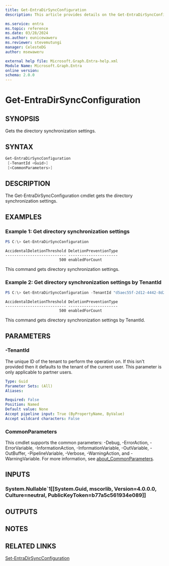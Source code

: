 ```yaml
---
title: Get-EntraDirSyncConfiguration
description: This article provides details on the Get-EntraDirSyncConfiguration command.

ms.service: entra
ms.topic: reference
ms.date: 03/28/2024
ms.author: eunicewaweru
ms.reviewer: stevemutungi
manager: CelesteDG
author: msewaweru

external help file: Microsoft.Graph.Entra-help.xml
Module Name: Microsoft.Graph.Entra
online version:
schema: 2.0.0
---
```


# Get-EntraDirSyncConfiguration

## SYNOPSIS
Gets the directory synchronization settings.

## SYNTAX

```powershell
Get-EntraDirSyncConfiguration 
 [-TenantId <Guid>] 
 [<CommonParameters>]
```

## DESCRIPTION
The Get-EntraDirSyncConfiguration cmdlet gets the directory synchronization settings.

## EXAMPLES

### Example 1: Get directory synchronization settings
```powershell
PS C:\> Get-EntraDirSyncConfiguration 
```

```output
AccidentalDeletionThreshold DeletionPreventionType
--------------------------- ----------------------
                        500 enabledForCount
```

This command gets directory synchronization settings.

### Example 2: Get directory synchronization settings by TenantId
```powershell
PS C:\> Get-EntraDirSyncConfiguration -TenantId "d5aec55f-2d12-4442-8d2f-ccca95d4390e"
```

```output
AccidentalDeletionThreshold DeletionPreventionType
--------------------------- ----------------------
                        500 enabledForCount
```

This command gets directory synchronization settings by TenantId.

## PARAMETERS

### -TenantId
The unique ID of the tenant to perform the operation on. 
If this isn't provided then it defaults to the tenant of the current user. 
This parameter is only applicable to partner users.

```yaml
Type: Guid
Parameter Sets: (All)
Aliases:

Required: False
Position: Named
Default value: None
Accept pipeline input: True (ByPropertyName, ByValue)
Accept wildcard characters: False
```

### CommonParameters
This cmdlet supports the common parameters: -Debug, -ErrorAction, -ErrorVariable, -InformationAction, -InformationVariable, -OutVariable, -OutBuffer, -PipelineVariable, -Verbose, -WarningAction, and -WarningVariable. For more information, see [about_CommonParameters](https://go.microsoft.com/fwlink/?LinkID=113216).

## INPUTS

### System.Nullable`1[[System.Guid, mscorlib, Version=4.0.0.0, Culture=neutral, PublicKeyToken=b77a5c561934e089]]
## OUTPUTS

## NOTES

## RELATED LINKS

[Set-EntraDirSyncConfiguration](Set-EntraDirSyncConfiguration.md)

